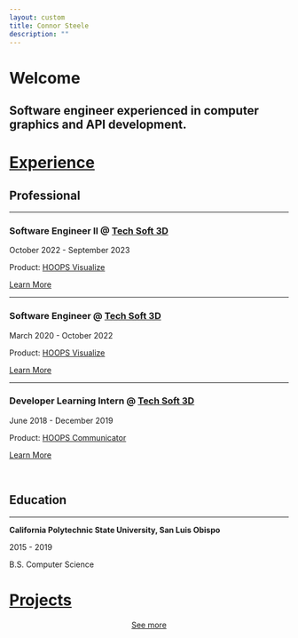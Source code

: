```yaml
---
layout: custom
title: Connor Steele
description: ""
---
```

<!-- Make the landing page a about me page -->

<div class="home">
    <div class="welcome" id="top">
        <h1>Welcome</h1>
        <h2>Software engineer experienced in computer graphics and API development.</h2> 
    </div>
    <div class="experince-home" id="experience">
        <h1><a href="./pages/experience.html">Experience</a></h1>
        <h2>Professional</h2>
        <hr>
        <!-- Want a part to the right with more info on what I did in the role (what tech I used etc) -->
        <div class="flex-container">
            <h3><strong>Software Engineer II @ <a href="https://www.techsoft3d.com/">Tech Soft 3D</a></strong></h3>
            <p>October 2022 - September 2023</p>
        </div>
        <div class="flex-container">
            <p>Product: <a href="https://www.techsoft3d.com/products/hoops/visualize">HOOPS Visualize</a></p>
            <p><a href="./pages/experience.html#SEII_TS3D">Learn More</a></p>
        </div>
        <hr>
        <div class="flex-container">
            <h3><strong>Software Engineer @ <a href="https://www.techsoft3d.com/">Tech Soft 3D</a></strong></h3>
            <p>March 2020 - October 2022</p>
        </div>
        <div class="flex-container">
            <p>Product: <a href="https://www.techsoft3d.com/products/hoops/visualize">HOOPS Visualize</a></p>
            <p><a href="./pages/experience.html#SEI_TS3D">Learn More</a></p>
        </div>
        <hr>
        <div class="flex-container">
            <h3><strong>Developer Learning Intern @ <a href="https://www.techsoft3d.com/">Tech Soft 3D</a></strong></h3>
            <p>June 2018 - December 2019</p>
        </div>
        <div class="flex-container">
            <p>Product: <a href="https://www.techsoft3d.com/products/hoops/communicator">HOOPS Communicator</a></p>
            <p><a href="./pages/experience.html#intern">Learn More</a></p>
        </div>
        <br>
        <h2>Education</h2>
        <hr>
        <div>
            <div class="flex-container">
                <p><strong>California Polytechnic State University, San Luis Obispo</strong></p>
                <p>2015 - 2019</p>
            </div>
            <p>B.S. Computer Science</p>
        </div>
    </div>
    <div class="projects-home" id="projects">
        <h1><a href="./pages/projects.html">Projects</a></h1>
        <p style="text-align: center;"><a href="./pages/projects.html">See more</a></p>
        <br>
        <br>
        <br>
        <br>
        <br>
        <br>
        <br>
        <br>
        <br>
        <br>
        <br>
        <br>
        <br>
        <br>
        <br>
        <br>
        <br>
        <br>
        <br>
        <br>
        <br>
        <br>
        <br>
        <br>
        <br>
        <br>
        <br>
        <br>
        <br>
    </div>
</div>